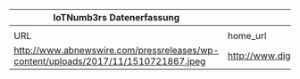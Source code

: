|IoTNumb3rs Datenerfassung|||||||||||
| ---- | ---- | ---- | ---- | ---- | ---- | ---- | ---- | ---- | ---- | ---- |
||||||||||||
|URL|home_url|filename|device_class|device_count|market_class|market_volume|prognosis_year|publication_year|authorship_class|Dropbox folder|
|http://www.abnewswire.com/pressreleases/wp-content/uploads/2017/11/1510721867.jpeg|http://www.digitaljournal.com/pr/3563067|file9_1510721867.jpeg||||||||marielledemuth/20181121-1800|
